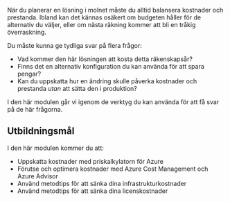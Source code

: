 När du planerar en lösning i molnet måste du alltid balansera kostnader och prestanda. Ibland kan det kännas osäkert om budgeten håller för de alternativ du väljer, eller om nästa räkning kommer att bli en tråkig överraskning.

Du måste kunna ge tydliga svar på flera frågor:

- Vad kommer den här lösningen att kosta detta räkenskapsår?
- Finns det en alternativ konfiguration du kan använda för att spara pengar?
- Kan du uppskatta hur en ändring skulle påverka kostnader och prestanda _utan_ att sätta den i produktion?

I den här modulen går vi igenom de verktyg du kan använda för att få svar på de här frågorna.

## <a name="learning-objectives"></a>Utbildningsmål

I den här modulen kommer du att:

- Uppskatta kostnader med priskalkylatorn för Azure
- Förutse och optimera kostnader med Azure Cost Management och Azure Advisor
- Använd metodtips för att sänka dina infrastrukturkostnader
- Använd metodtips för att sänka dina licenskostnader